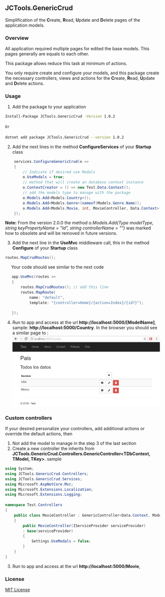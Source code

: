 ## JCTools.GenericCrud

Simplification of the **C**reate, **R**ead, **U**pdate and **D**elete pages of the application models.

### Overview

All application required multiple pages for edited the base models. This pages generally are equals to each other.

This package allows reduce this task at minimum of actions.

You only require create and configure your models, and this package create the necessary controllers, views and actions for the **C**reate, **R**ead, **U**pdate and **D**elete actions.

### Usage

1. Add the package to your application
```bash
Install-Package JCTools.GenericCrud -Version 1.0.2

Or

dotnet add package JCTools.GenericCrud --version 1.0.2
```
2. Add the next lines in the method **ConfigureServices** of your **Startup** class
```cs
    services.ConfigureGenericCrud(o =>
    {
        // Indicate if desired use Modals 
        o.UseModals = true;
        // method that will create an database context instance 
        o.ContextCreator = () => new Test.Data.Context(); 
        // add the models type to manage with the package
        o.Models.Add<Models.Country>(); 
        o.Models.Add<Models.Genre>(nameof(Models.Genre.Name));
        o.Models.Add<Models.Movie, int, MovieController, Data.Context>();
    });
```

**Note:** From the version 2.0.0 the method *o.Models.Add(Type modelType, string keyPropertyName = "Id", string controllerName = "")* was marked how to obsolete and will be removed in future versions.

3. Add the next line in the **UseMvc** middleware call, this in the method **Configure** of your **Startup** class
 ```cs
 routes.MapCrudRoutes();
 ```
 &nbsp;&nbsp;&nbsp;&nbsp;&nbsp;Your code should see similar to the next code
 ```cs
    app.UseMvc(routes =>
    {
        routes.MapCrudRoutes(); // add this line
        routes.MapRoute(
            name: "default",
            template: "{controller=Home}/{action=Index}/{id?}");

    });
 ```
 4. Run to app and access at the url **http://localhost:5000/[ModelName]**, sample: **http://localhost:5000/Country**. In the browser you should see a similar page to :
 ![Sample index page](Mockups/sampleIndexPage.png)

### Custom controllers
If your desired personalize your controllers, add additional actions or override the default actions, then

1. Not add the model to manage in the step 3 of the last section
2. Create a new controller the inherits from **JCTools.GenericCrud.Controllers.GenericController<TDbContext, TModel, TKey>**. sample
```cs
using System;
using JCTools.GenericCrud.Controllers;
using JCTools.GenericCrud.Services;
using Microsoft.AspNetCore.Mvc;
using Microsoft.Extensions.Localization;
using Microsoft.Extensions.Logging;

namespace Test.Controllers
{
    public class MovieController : GenericController<Data.Context, Models.Movie, int>
    {
        public MovieController(IServiceProvider serviceProvider) 
        : base(serviceProvider)
        { 
            Settings.UseModals = false;
        }
    }
}
```
3. Run to app and access at the url **http://localhost:5000/Movie**,


 ### License
[MIT License](LICENSE)
